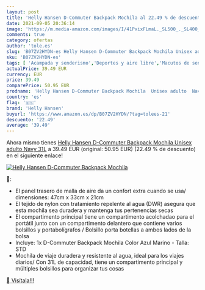 ```yaml
---
layout: post
title: 'Helly Hansen D-Commuter Backpack Mochila al 22.49 % de descuento'
date: 2021-09-05 20:36:14
image: 'https://m.media-amazon.com/images/I/41PxixFLmaL._SL500_._SL400_.jpg'
comments: true
category: ofertas
author: 'tole.es'
slug: 'B07ZV2HYDN-es Helly Hansen D-Commuter Backpack Mochila Unisex adulto...'
sku: 'B07ZV2HYDN-es'
tags: [ 'Acampada y senderismo','Deportes y aire libre','Macutos de senderismo','Mochilas y bolsas','Ropa y equipamiento para ocio al aire libre','backpack','helly hansen','mochila', ]
actualPrice: 39.49 EUR
currency: EUR
price: 39.49
comparePrice: 50.95 EUR
prodname: 'Helly Hansen D-Commuter Backpack Mochila  Unisex adulto  Navy  31L'
country: 'es'
flag: '🇪🇸'
brand: 'Helly Hansen'
buyurl: 'https://www.amazon.es/dp/B07ZV2HYDN/?tag=tolees-21'
descuento: '22.49'
average: '39.49'
---
```


Ahora mismo tienes [Helly Hansen D-Commuter Backpack Mochila  Unisex adulto  Navy  31L](https://www.amazon.es/dp/B07ZV2HYDN/?tag=tolees-21) a 39.49 EUR (original: 50.95 EUR) (22.49 %  de descuento) en el siguiente enlace!

[![Helly Hansen D-Commuter Backpack Mochila](https://m.media-amazon.com/images/I/41PxixFLmaL._SL500_._SL400_.jpg)](https://www.amazon.es/dp/B07ZV2HYDN/?tag=tolees-21)

🔎:

- El panel trasero de malla de aire da un confort extra cuando se usa/ dimensiones: 47cm x 33cm x 21cm
- El tejido de nylon con tratamiento repelente al agua (DWR) asegura que esta mochila sea duradera y mantenga tus pertenencias secas
- El compartimento principal tiene un compartimento acolchadao para el portátil junto con un compartimento delantero que contiene varios bolsillos y portabolígrafos / Bolsillo porta botellas a ambos lados de la bolsa
- Incluye: 1x D-Commuter Backpack Mochila Color Azul Marino - Talla: STD
- Mochila de viaje duradera y resistente al agua, ideal para los viajes diarios/ Con 31L de capacidad, tiene un compartimento principal y múltiples bolsillos para organizar tus cosas

[🛒 Visítala!!!](https://www.amazon.es/dp/B07ZV2HYDN/?tag=tolees-21)

